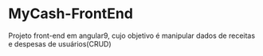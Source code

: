 # MyCash-FrontEnd
Projeto front-end em angular9, cujo objetivo é manipular dados de receitas e despesas de usuários(CRUD)
